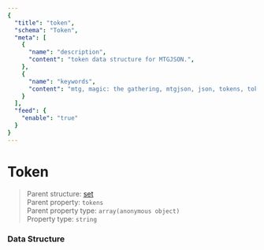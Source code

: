 ```yaml
---
{
  "title": "token",
  "schema": "Token",
  "meta": [
    {
      "name": "description",
      "content": "token data structure for MTGJSON.",
    },
    {
      "name": "keywords",
      "content": "mtg, magic: the gathering, mtgjson, json, tokens, token",
    }
  ],
  "feed": {
    "enable": "true"
  }
}
---
```


# Token

> Parent structure: [set](../set)  
> Parent property: `tokens`  
> Parent property type: `array(anonymous object)`  
> Property type: `string`  

### Data Structure

<GenerateTable/>